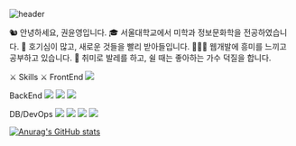 ![header](https://capsule-render.vercel.app/api?type=shark&color=fee227&height=300&section=header&text=Yunyeong%20Kwon&fontSize=90)


🐿 안녕하세요, 권윤영입니다.
🎓 서울대학교에서 미학과 정보문화학을 전공하였습니다.
💫 호기심이 많고, 새로운 것들을 빨리 받아들입니다.
👩🏻‍💻 웹개발에 흥미를 느끼고 공부하고 있습니다.
💃 취미로 발레를 하고, 쉴 때는 좋아하는 가수 덕질을 합니다.

⚔ Skills ⚔
FrontEnd
<img src="https://img.shields.io/badge/React-61DAFB?style=flat-square&logo=React&logoColor=white"/>  

BackEnd
<img src="https://img.shields.io/badge/SpringBoot-6DB33F?style=flat-square&logo=Spring boot&logoColor=white"/>
<img src="https://img.shields.io/badge/Express-000000?style=flat-square&logo=Express&logoColor=white"/>
<img src="https://img.shields.io/badge/Django-092E20?style=flat-square&logo=Django&logoColor=white"/>  

DB/DevOps
<img src="https://img.shields.io/badge/MySQL-4479A1?style=flat-square&logo=MySQL&logoColor=white"/>
<img src="https://img.shields.io/badge/MongoDB-47A248?style=flat-square&logo=MongoDB&logoColor=white"/>
<img src="https://img.shields.io/badge/AWS-232F3E?style=flat-square&logo=Amazon AWS&logoColor=white"/>
<img src="https://img.shields.io/badge/Naver Cloud-03C75A?style=flat-square&logo=Naver&logoColor=white"/>

[![Anurag's GitHub stats](https://github-readme-stats.vercel.app/api?username=ChipmunkForLove&show_icons=true&theme=radical&title_color=fee227)](https://github.com/anuraghazra/github-readme-stats)



   
